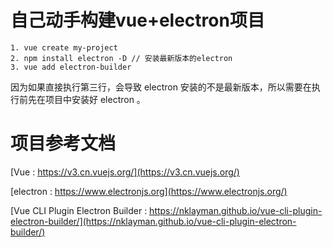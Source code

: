 # 自己动手构建vue+electron项目
```
1. vue create my-project
2. npm install electron -D // 安装最新版本的electron
3. vue add electron-builder
```
因为如果直接执行第三行，会导致 electron 安装的不是最新版本，所以需要在执行前先在项目中安装好 electron 。

# 项目参考文档

[Vue : https://v3.cn.vuejs.org/](https://v3.cn.vuejs.org/)

[electron : https://www.electronjs.org](https://www.electronjs.org/)

[Vue CLI Plugin Electron Builder : https://nklayman.github.io/vue-cli-plugin-electron-builder/](https://nklayman.github.io/vue-cli-plugin-electron-builder/)